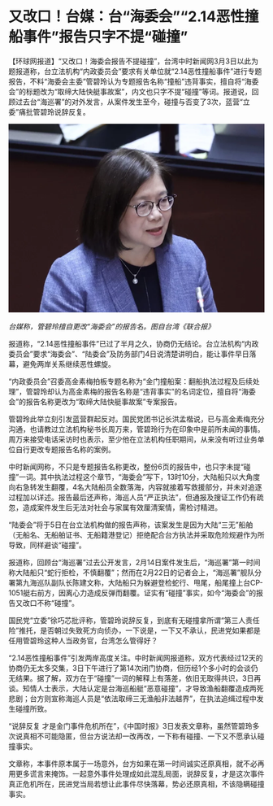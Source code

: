 # 又改口！台媒：台“海委会”“2.14恶性撞船事件”报告只字不提“碰撞”

【环球网报道】“又改口！海委会报告不提碰撞”，台湾中时新闻网3月3日以此为题报道称，台立法机构“内政委员会”要求有关单位就“2.14恶性撞船事件”进行专题报告，不料“海委会主委”管碧玲认为专题报告名称“撞船”违背事实，擅自将“海委会”的标题改为“取缔大陆快艇事故案”，内文也只字不提“碰撞”等词。报道说，回顾过去台“海巡署”的对外发言，从案件发生至今，碰撞与否变了3次，蓝营“立委”痛批管碧玲说辞反复。

![2a8c441062f4a65c5e8bcd5d197f97c2.jpg](https://raw.githubusercontent.com/qqhsx/qqnews_image/main/2024/03/03/又改口！台媒：台“海委会”“2.14恶性撞船事件”报告只字不提“碰撞”/2a8c441062f4a65c5e8bcd5d197f97c2.jpg)

_台媒称，管碧玲擅自更改“海委会”的报告名。图自台湾《联合报》_

报道称，“2.14恶性撞船事件”已过了半月之久，协商仍无结论。台立法机构“内政委员会”要求“海委会”、“陆委会”及防务部门4日说清楚讲明白，能让事件早日落幕，避免两岸关系继续恶性螺旋。

“内政委员会”召委高金素梅拍板专题名称为“金门撞船案：翻船执法过程及后续处理”，管碧玲却认为高金素梅的报告名称是“违背事实”的名词定位，擅自将“海委会”的报告名称更改为“取缔大陆快艇事故案”专案报告。

管碧玲此举立刻引发蓝营群起反对。国民党团书记长洪孟楷说，已与高金素梅充分沟通，也请教过立法机构秘书长周万来，管碧玲行为在印象中是前所未闻的事情。周万来接受电话采访时也表示，至少他在立法机构任职期间，从来没有听过业务单位自行更改专题报告名称的案例。

中时新闻网称，不只是专题报告名称更改，整份6页的报告中，也只字未提“碰撞”一词。其中执法过程这个章节，“海委会”写下，13时10分，大陆船只以大角度向右急转发生翻覆，4名大陆船员全数落海，内容就接着写救援部分，并未对追逐过程加以详述。报告最后还声称，海巡人员“严正执法”，但通报及搜证工作仍有疏忽，造成案件发生后无法对社会与家属有效厘清案情，需检讨精进。

“陆委会”将于5日在台立法机构做的报告声称，该案发生是因为大陆“三无”船舶（无船名、无船舶证书、无船籍港登记）拒绝配合台方执法并采取危险规避作为所导致，同样避谈“碰撞”。

报道称，回顾台“海巡署”过去公开发言，2月14日案件发生后，“海巡署”第一时间称大陆船只“蛇行拒检，不慎翻覆”；然而在2月22日的记者会上，“海巡署”舰队分署第九海巡队副队长陈建文称，大陆船只为躲避登检蛇行、甩尾，船尾撞上台CP-1051艇右前方，因离心力造成反弹而翻覆。证实有“碰撞”事实，如今“海委会”的报告又改口不称“碰撞”。

国民党“立委”徐巧芯批评称，管碧玲说辞反复，到底有无碰撞拿所谓“第三人责任险”推托，是否朝过失致死方向侦办，一下说是，一下又不承认，民进党如果都是任用管碧玲这种人当政务官，台湾怎么管得好？

“2.14恶性撞船事件”引发两岸高度关注。中时新闻网报道称，双方代表经过12天的协商仍无太多交集，3日下午进行了第14次闭门协商，但历经1个多小时的会谈仍无结果。据了解，双方在于“碰撞”一词的解释上有落差，依旧无取得共识，3日再谈。知情人士表示，大陆认定是台海巡船艇“恶意碰撞”，才导致渔船翻覆造成两死悲剧；台方则宣称海巡人员是“依法取缔三无渔船非法越界”，在执法追缉过程中发生碰撞所致。

“说辞反复 才是金门事件危机所在”，《中国时报》3日发表文章称，虽然管碧玲多次说真相不可能隐匿，但台方说法却一改再改，一下称有碰撞、一下又不愿承认碰撞事实。

文章称，本事件原本属于一场意外，台方如果在第一时间诚实还原真相，就不必再用更多谎言来掩饰。一起意外事件处理成如此混乱局面，说辞反复，才是这次事件真正危机所在，民进党当局若想让此事件尽快落幕，势必还原真相，不该隐瞒碰撞事实。

